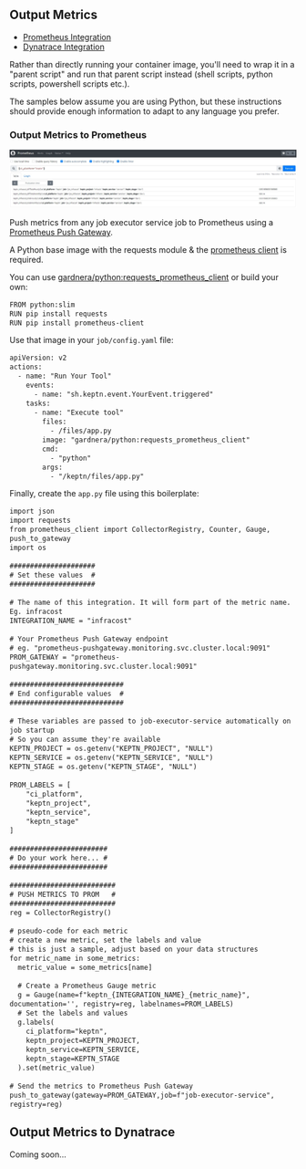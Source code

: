 ## Output Metrics

- [Prometheus Integration](#output-metrics-to-prometheus)
- [Dynatrace Integration](#output-metrics-to-dynatrace)

Rather than directly running your container image, you'll need to wrap it in a "parent script" and run that parent script instead (shell scripts, python scripts, powershell scripts etc.).

The samples below assume you are using Python, but these instructions should provide enough information to adapt to any language you prefer.

### Output Metrics to Prometheus

![output metrics to prometheus](assets/output_metrics/prom_metrics.jpg)

Push metrics from any job executor service job to Prometheus using a [Prometheus Push Gateway](https://prometheus.io/docs/instrumenting/pushing/).

A Python base image with the requests module & the [prometheus client](https://pypi.org/project/prometheus-client/) is required.

You can use [gardnera/python:requests_prometheus_client](https://hub.docker.com/r/gardnera/python/tags) or build your own:
```
FROM python:slim
RUN pip install requests
RUN pip install prometheus-client
```

Use that image in your `job/config.yaml` file:
```
apiVersion: v2
actions:
  - name: "Run Your Tool"
    events:
      - name: "sh.keptn.event.YourEvent.triggered"
    tasks:
      - name: "Execute tool"
        files:
          - /files/app.py
        image: "gardnera/python:requests_prometheus_client"
        cmd: 
          - "python"
        args:
          - "/keptn/files/app.py"
```

Finally, create the `app.py` file using this boilerplate:

```
import json
import requests
from prometheus_client import CollectorRegistry, Counter, Gauge, push_to_gateway
import os

#####################
# Set these values  #
#####################

# The name of this integration. It will form part of the metric name. Eg. infracost
INTEGRATION_NAME = "infracost"

# Your Prometheus Push Gateway endpoint
# eg. "prometheus-pushgateway.monitoring.svc.cluster.local:9091"
PROM_GATEWAY = "prometheus-pushgateway.monitoring.svc.cluster.local:9091"

############################
# End configurable values  #
############################

# These variables are passed to job-executor-service automatically on job startup
# So you can assume they're available
KEPTN_PROJECT = os.getenv("KEPTN_PROJECT", "NULL")
KEPTN_SERVICE = os.getenv("KEPTN_SERVICE", "NULL")
KEPTN_STAGE = os.getenv("KEPTN_STAGE", "NULL")

PROM_LABELS = [
    "ci_platform",
    "keptn_project",
    "keptn_service",
    "keptn_stage"
]

########################
# Do your work here... #
########################

##########################
# PUSH METRICS TO PROM   #
##########################
reg = CollectorRegistry()

# pseudo-code for each metric
# create a new metric, set the labels and value
# this is just a sample, adjust based on your data structures
for metric_name in some_metrics:
  metric_value = some_metrics[name]

  # Create a Prometheus Gauge metric
  g = Gauge(name=f"keptn_{INTEGRATION_NAME}_{metric_name}", documentation='', registry=reg, labelnames=PROM_LABELS)
  # Set the labels and values
  g.labels(
    ci_platform="keptn",
    keptn_project=KEPTN_PROJECT,
    keptn_service=KEPTN_SERVICE,
    keptn_stage=KEPTN_STAGE
  ).set(metric_value)

# Send the metrics to Prometheus Push Gateway
push_to_gateway(gateway=PROM_GATEWAY,job=f"job-executor-service", registry=reg)
```

## Output Metrics to Dynatrace

Coming soon...